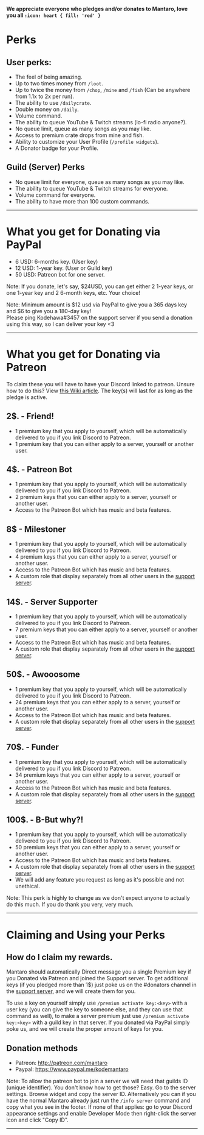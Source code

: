 **We appreciate everyone who pledges and/or donates to Mantaro, love you all `:icon: heart { fill: 'red' }`**

# Perks

## User perks:
* The feel of being amazing.
* Up to two times money from `/loot`.
* Up to twice the money from `/chop`, `/mine` and `/fish` (Can be anywhere from 1.1x to 2x per run).
* The ability to use `/dailycrate`.
* Double money on `/daily`.
* Volume command.
* The ability to queue YouTube & Twitch streams (lo-fi radio anyone?).
* No queue limit, queue as many songs as you may like.
* Access to premium crate drops from mine and fish.
* Ability to customize your User Profile (`/profile widgets`).
* A Donator badge for your Profile.

## Guild (Server) Perks
* No queue limit for everyone, queue as many songs as you may like.
* The ability to queue YouTube & Twitch streams for everyone.
* Volume command for everyone.
* The ability to have more than 100 custom commands.

---
# What you get for Donating via PayPal
* 6 USD: 6-months key. (User key)
* 12 USD: 1-year key. (User or Guild key)
* 50 USD: Patreon bot for one server.

Note: If you donate, let's say, $24USD, you can get either 2 1-year keys, or one 1-year key and 2 6-month keys, etc. Your choice!<br>

Note: Minimum amount is $12 usd via PayPal to give you a 365 days key and $6 to give you a 180-day key!<br>
Please ping Kodehawa#3457 on the support server if you send a donation using this way, so I can deliver your key <3

---
# What you get for Donating via Patreon
To claim these you will have to have your Discord linked to patreon. Unsure how to do this? View [this Wiki article](https://patreon.zendesk.com/hc/en-us/articles/212052266-How-do-I-receive-my-Discord-role).
The key(s) will last for as long as the pledge is active.

## 2$. - Friend!
* 1 premium key that you apply to yourself, which will be automatically delivered to you if you link Discord to Patreon.
* 1 premium key that you can either apply to a server, yourself or another user.

## 4$. - Patreon Bot
* 1 premium key that you apply to yourself, which will be automatically delivered to you if you link Discord to Patreon.
* 2 premium keys that you can either apply to a server, yourself or another user.
* Access to the Patreon Bot which has music and beta features.

## 8$ - Milestoner
* 1 premium key that you apply to yourself, which will be automatically delivered to you if you link Discord to Patreon.
* 4 premium keys that you can either apply to a server, yourself or another user.
* Access to the Patreon Bot which has music and beta features.
* A custom role that display separately from all other users in the [support server](https://discordapp.com/invite/vCccEcy).

## 14$. - Server Supporter
* 1 premium key that you apply to yourself, which will be automatically delivered to you if you link Discord to Patreon.
* 7 premium keys that you can either apply to a server, yourself or another user.
* Access to the Patreon Bot which has music and beta features.
* A custom role that display separately from all other users in the [support server](https://discordapp.com/invite/vCccEcy).

## 50$. - Awooosome
* 1 premium key that you apply to yourself, which will be automatically delivered to you if you link Discord to Patreon.
* 24 premium keys that you can either apply to a server, yourself or another user.
* Access to the Patreon Bot which has music and beta features.
* A custom role that display separately from all other users in the [support server](https://discordapp.com/invite/vCccEcy).

## 70$. - Funder
* 1 premium key that you apply to yourself, which will be automatically delivered to you if you link Discord to Patreon.
* 34 premium keys that you can either apply to a server, yourself or another user.
* Access to the Patreon Bot which has music and beta features.
* A custom role that display separately from all other users in the [support server](https://discordapp.com/invite/vCccEcy).

## 100$. - B-But why?!
* 1 premium key that you apply to yourself, which will be automatically delivered to you if you link Discord to Patreon.
* 50 premium keys that you can either apply to a server, yourself or another user.
* Access to the Patreon Bot which has music and beta features.
* A custom role that display separately from all other users in the [support server](https://discordapp.com/invite/vCccEcy).
* We will add any feature you request as long as it's possible and not unethical.

Note: This perk is highly to change as we don't expect anyone to actually do this much. If you do thank you very, very much.

---
# Claiming and Using your Perks

## How do I claim my rewards.
Mantaro should automatically Direct message you a single Premium key if you Donated via Patreon and joined the Support server.
To get additional keys (if you pledged more than 1$) just poke us on the #donators channel in the [support server](https://support.mantaro.site), and we will create them for you.

To use a key on yourself simply use `/premium activate key:<key>` with a user key (you can give the key to someone else, and they can use that command as well), to make a server premium just use `/premium activate key:<key>` with a guild key in that server.
If you donated via PayPal simply poke us, and we will create the proper amount of keys for you.

## Donation methods
* Patreon: http://patreon.com/mantaro
* Paypal: https://www.paypal.me/kodemantaro

Note: To allow the patreon bot to join a server we will need that guilds ID (unique identifier). You don't know how to get those? Easy. Go to the server settings. Browse widget and copy the server ID. Alternatively you can if you have the normal Mantaro already just run the `/info server` command and copy what you see in the footer. If none of that applies: go to your Discord appearance settings and enable Developer Mode then right-click the server icon and click "Copy ID".

---
